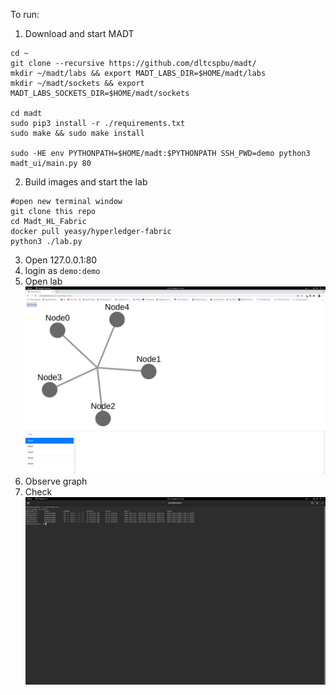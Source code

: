 To run:

1. Download and start MADT
```
cd ~
git clone --recursive https://github.com/dltcspbu/madt/
mkdir ~/madt/labs && export MADT_LABS_DIR=$HOME/madt/labs
mkdir ~/madt/sockets && export MADT_LABS_SOCKETS_DIR=$HOME/madt/sockets

cd madt
sudo pip3 install -r ./requirements.txt
sudo make && sudo make install

sudo -HE env PYTHONPATH=$HOME/madt:$PYTHONPATH SSH_PWD=demo python3 madt_ui/main.py 80  
```

2. Build images and start the lab
```
#open new terminal window
git clone this repo
cd Madt_HL_Fabric
docker pull yeasy/hyperledger-fabric
python3 ./lab.py
```

3. Open 127.0.0.1:80
4. login as `demo:demo`
5. Open lab ![image](./image.png)
6. Observe graph 
7. Check ![image2](./image1.png)
